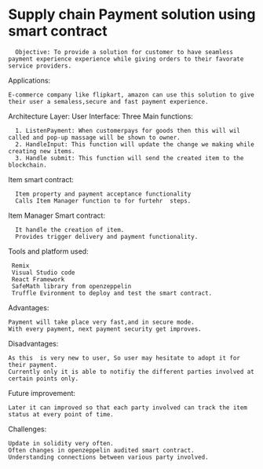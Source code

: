 # Supply chain Payment solution using smart contract

      Objective: To provide a solution for customer to have seamless payment experience experience while giving orders to their favorate service providers.

Applications:

    E-commerce company like flipkart, amazon can use this solution to give their user a semaless,secure and fast payment experience. 


Architecture Layer:
  User Interface:
     Three Main functions:
     
      1. ListenPayment: When customerpays for goods then this will wil called and pop-up massage will be shown to owner.
      2. HandleInput: This function will update the change we making while creating new items.
      3. Handle submit: This function will send the created item to the blockchain.
     
  
   Item smart contract:
   
      Item property and payment acceptance functionality
      Calls Item Manager function to for furtehr  steps.
      
   Item Manager Smart contract:
   
      It handle the creation of item.
      Provides trigger delivery and payment functionality.
    
      
Tools and platform used:

     Remix
     Visual Studio code 
     React Framework 
     SafeMath library from openzeppelin
     Truffle Evironment to deploy and test the smart contract. 
  
  


Advantages:

    Payment will take place very fast,and in secure mode.
    With every payment, next payment security get improves.

Disadvantages:
    
    As this  is very new to user, So user may hesitate to adopt it for their payment.
    Currently only it is able to notifiy the different parties involved at certain points only.

Future improvement:

    Later it can improved so that each party involved can track the item status at every point of time.

Challenges: 
  
    Update in solidity very often.
    Often changes in openzeppelin audited smart contract.
    Understanding connections between various party involved.




